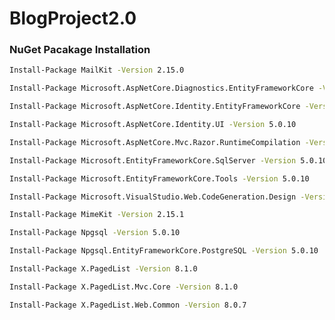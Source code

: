 # BlogProject2.0

### NuGet Pacakage Installation
```sh
Install-Package MailKit -Version 2.15.0
```
```sh
Install-Package Microsoft.AspNetCore.Diagnostics.EntityFrameworkCore -Version 5.0.10
```
```sh
Install-Package Microsoft.AspNetCore.Identity.EntityFrameworkCore -Version 5.0.10
```
```sh
Install-Package Microsoft.AspNetCore.Identity.UI -Version 5.0.10
```
```sh
Install-Package Microsoft.AspNetCore.Mvc.Razor.RuntimeCompilation -Version 5.0.10
```
```sh
Install-Package Microsoft.EntityFrameworkCore.SqlServer -Version 5.0.10
```
```sh
Install-Package Microsoft.EntityFrameworkCore.Tools -Version 5.0.10
```
```sh
Install-Package Microsoft.VisualStudio.Web.CodeGeneration.Design -Version 5.0.2
```
```sh
Install-Package MimeKit -Version 2.15.1
```
```sh
Install-Package Npgsql -Version 5.0.10
```
```sh
Install-Package Npgsql.EntityFrameworkCore.PostgreSQL -Version 5.0.10
```
```sh
Install-Package X.PagedList -Version 8.1.0
```
```sh
Install-Package X.PagedList.Mvc.Core -Version 8.1.0
```
```sh
Install-Package X.PagedList.Web.Common -Version 8.0.7
```

